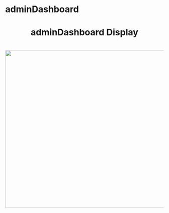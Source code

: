 # adminDashboard
<h1 align="center"> adminDashboard Display <h1/>
<p> <img align="center" src="https://github.com/Hakan-indp/adminDashboard/blob/main/software-company.gif" width="800" height="500"/> <p/>

